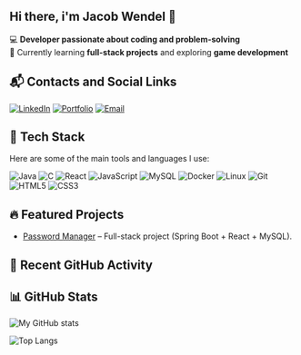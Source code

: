 ## Hi there, i'm Jacob Wendel 👋

💻 **Developer passionate about coding and problem-solving**  
🌱 Currently learning **full-stack projects** and exploring **game development**   

## 📬 Contacts and Social Links
[![LinkedIn](https://img.shields.io/badge/LinkedIn-blue?logo=linkedin&logoColor=white)](https://www.linkedin.com/in/jacob-wendel-632314269/)
[![Portfolio](https://img.shields.io/badge/Portfolio-000?logo=firefox&logoColor=white)](https://jacobwendelresume.netlify.app/)
[![Email](https://img.shields.io/badge/Email-D14836?logo=gmail&logoColor=white)](mailto:jacobwendel04@hotmail.com)


## 🚀 Tech Stack
Here are some of the main tools and languages I use:

![Java](https://img.shields.io/badge/Java-ED8B00?style=for-the-badge&logo=openjdk&logoColor=white)
![C](https://img.shields.io/badge/C-00599C?style=for-the-badge&logo=c&logoColor=white)
![React](https://img.shields.io/badge/React-20232A?style=for-the-badge&logo=react&logoColor=61DAFB)
![JavaScript](https://img.shields.io/badge/JavaScript-F7DF1E?style=for-the-badge&logo=javascript&logoColor=black)
![MySQL](https://img.shields.io/badge/MySQL-4479A1?style=for-the-badge&logo=mysql&logoColor=white)
![Docker](https://img.shields.io/badge/Docker-2496ED?style=for-the-badge&logo=docker&logoColor=white)
![Linux](https://img.shields.io/badge/Linux-FCC624?style=for-the-badge&logo=linux&logoColor=black)
![Git](https://img.shields.io/badge/Git-F05032?style=for-the-badge&logo=git&logoColor=white)
![HTML5](https://img.shields.io/badge/HTML5-E34F26?style=for-the-badge&logo=html5&logoColor=white)
![CSS3](https://img.shields.io/badge/CSS3-1572B6?style=for-the-badge&logo=css3&logoColor=white)

## 🔥 Featured Projects
- [Password Manager](https://github.com/Jawen04/PasswordPal) – Full-stack project (Spring Boot + React + MySQL).



## 📝 Recent GitHub Activity
<!--START_SECTION:activity-->
<!--END_SECTION:activity-->



## 📊 GitHub Stats
![My GitHub stats](https://github-readme-stats.vercel.app/api?username=Jawen04&show_icons=true&theme=radical)

![Top Langs](https://github-readme-stats.vercel.app/api/top-langs/?username=Jawen04&layout=compact&theme=radical)




